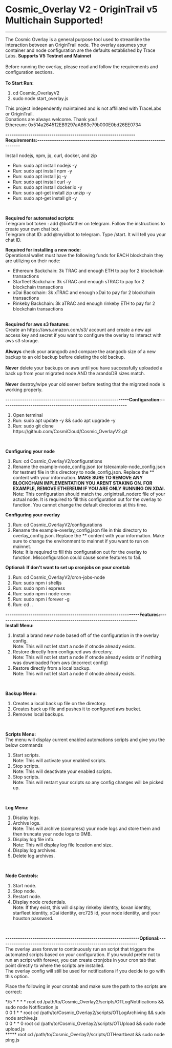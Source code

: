 # Cosmic_Overlay V2 - OriginTrail v5 Multichain Supported!
------------------------------------------------------------------------------------------------------------------------------------------------------------------
The Cosmic Overlay is a general purpose tool used to streamline the interaction between an OriginTrail node. The overlay assumes your container and node configuration are the defaults established by Trace Labs.  <b>Supports V5 Testnet and Mainnet</b>
<br><br>
Before running the overlay, please read and follow the requirements and configuration sections.
<br>
<br>
<b>To Start Run:</b>
<ol>
<li>cd Cosmic_OverlayV2</li>
<li>sudo node start_overlay.js</li>
</ol>
This project independently maintained and is not affiliated with TraceLabs or OriginTrail.<br>
Donations are always welcome. Thank you! <br>
Ethereum: 0x514a264512EB9297aAB63e79b000E0bd26EE0734<br>

<b>--------------------------------------------------------------Requirements:--------------------------------------------------------------------</b>

Install nodejs, npm, jq, curl, docker, and zip
<ul>
<li>Run: sudo apt install nodejs -y</li>
<li>Run: sudo apt install npm -y</li>
<li>Run: sudo apt install jq -y</li>
<li>Run: sudo apt install curl -y</li>
<li>Run: sudo apt install docker.io -y</li>
<li>Run: sudo apt-get install zip unzip -y</li>
<li>Run: sudo apt-get install git -y</li>
</ul><br>

<b>Required for automated scripts:</b><br>
Telegram bot token : add @botfather on telegram. Follow the instructions to create your own chat bot.<br>
Telegram chat ID: add @myidbot to telegram. Type /start. It will tell you your chat ID.<br>

<b>Required for installing a new node:</b><br>
Operational wallet must have the following funds for EACH blockchain they are utilizing on their node:
  <ul>
  <li>Ethereum Backchain: 3k TRAC and enough ETH to pay for 2 blockchain transactions</li>
  <li>Starfleet Backchain: 3k sTRAC and enough sTRAC to pay for 2 blockchain transactions</li>
  <li>xDai Backchain: 3k xTRAC and enough xDai to pay for 2 blockchain transactions</li>
  <li>Rinkeby Backchain: 3k aTRAC and enough rinkeby ETH to pay for 2 blockchain transactions</li>
  </ul>
<br>
<b>Required for aws s3 features:</b><br>
Create an https://aws.amazon.com/s3/ account and create a new api access key and secret if you want to configure the overlay to interact with aws s3 storage.
<br><br>
<b>Always</b> check your arangodb and compare the arangodb size of a new backup to an old backup before deleting the old backup.<br><br>
<b>Never</b> delete your backups on aws until you have successfully uploaded a back up from your migrated node AND the arandoDB sizes match.<br><br>
<b>Never</b> destroy/wipe your old server before testing that the migrated node is working properly.

<b>-----------------------------------------------------------Configuration:------------------------------------------------------------</b>

<ol>
<li>Open terminal</li>
<li>Run: sudo apt update -y && sudo apt upgrade -y</li>
<li>Run: sudo git clone https://github.com/CosmiCloud/Cosmic_OverlayV2.git</li>
</ol>
<br>

<b>Configuring your node</b>
<ol>
<li>Run: cd Cosmic_OverlayV2/configurations</li>
<li>Rename the example-node_config.json (or tstexample-node_config.json for testnet) file in this directory to node_config.json. Replace the ** content with your information. <b> MAKE SURE TO REMOVE ANY BLOCKCHAIN IMPLEMENTATION YOU ARENT STAKING ON. FOR EXAMPLE, REMOVE ETHEREUM IF YOU ARE ONLY RUNNING ON XDAI.</b><br>
  Note: This configuration should match the .origintrail_noderc file of your actual node. It is required to fill this configuration out for the overlay to function. You cannot change the default directories at this time.
</li>
</ol>

<b>Configuring your overlay</b>
<ol>
<li>Run: cd Cosmic_OverlayV2/configurations</li>
<li>Rename the example-overlay_config.json file in this directory to overlay_config.json. Replace the ** content with your information. Make sure to change the environment to mainnet if you want to run on mainnet.<br>
  Note: It is required to fill this configuration out for the overlay to function. Misconfiguration could cause some features to fail.
</li>
</ol>

<b>Optional: If don't want to set up cronjobs on your crontab</b>
<ol>
<li>Run: cd Cosmic_OverlayV2/cron-jobs-node</li>
<li>Run: sudo npm i shelljs</li>
<li>Run: sudo npm i express</li>
<li>Run: sudo npm i node-cron</li>
<li>Run: sudo npm i forever -g</li>
<li>Run: cd ..</li>
</ol>

<b>----------------------------------------------------------------Features:------------------------------------------------------------------</b><br>
<b>Install Menu:</b>
<ol>
<li>Install a brand new node based off of the configuration in the overlay config. <br>
Note: This will not let start a node if otnode already exists.</li>
<li>Restore directly from configured aws directory.<br>
Note: This will not let start a node if otnode already exists or if nothing was downloaded from aws (incorrect config)</li>
<li>Restore directly from a local backup.<br>
Note: This will not let start a node if otnode already exists.</li>
</ol><br>

<b>Backup Menu:</b>
<ol>
<li>Creates a local back up file on the directory.</li>
<li>Creates back up file and pushes it to configured aws bucket.</li>
<li>Removes local backups.</li>
</ol><br>

<b>Scripts Menu:</b><br>
The menu will display current enabled automations scripts and give you the below commands
<ol>
<li>Start scripts. <br>
Note: This will activate your enabled scripts.</li>
<li>Stop scripts. <br>
Note: This will deactivate your enabled scripts.</li>
<li>Stop scripts. <br>
Note: This will restart your scripts so any config changes will be picked up.</li>
</ol><br>

<b>Log Menu:</b>
<ol>
<li>Display logs.</li>
<li>Archive logs. <br>
Note: This will archive (compress) your node logs and store them and then truncate your node logs to 0MB.</li>
<li>Display log file info. <br>
Note: This will display log file location and size.</li>
<li>Display log archives.</li>
<li>Delete log archives.</li>
</ol><br>

<b>Node Controls:</b>
<ol>
<li>Start node.</li>
<li>Stop node.</li>
<li>Restart node.</li>
<li>Display node credentials. <br>
Note: If they exist, this will display rinkeby identity, kovan identity, starfleet identity, xDai identity, erc725 id, your node identity, and your houston password.</li>
</ol><br>

<b>----------------------------------------------------------------Optional:------------------------------------------------------------------</b><br>
The overlay uses forever to continuously run an script that triggers the automated scripts based on your configuration. If you would prefer not to run an script with forever, you can create cronjobs in your cron tab that point directly to where the scripts are installed.<br>
The overlay config will still be used for notifications if you decide to go with this option.<br>

Place the following in your crontab and make sure the path to the scripts are correct:<br>

*/5 * * * * root cd /path/to/Cosmic_Overlay2/scripts/OTLogNotifications && sudo node Notification.js<br>
0 0 1 * * root cd /path/to/Cosmic_Overlay2/scripts/OTLogArchiving && sudo node archive.js<br>
0 0 * * 0 root cd /path/to/Cosmic_Overlay2/scripts/OTUpload && sudo node upload.js<br>
***** root cd /path/to/Cosmic_Overlay2/scripts/OTHeartbeat && sudo node ping.js
